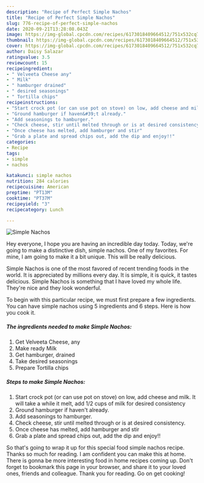 ```yaml
---
description: "Recipe of Perfect Simple Nachos"
title: "Recipe of Perfect Simple Nachos"
slug: 776-recipe-of-perfect-simple-nachos
date: 2020-09-21T13:28:08.043Z
image: https://img-global.cpcdn.com/recipes/6173018409664512/751x532cq70/simple-nachos-recipe-main-photo.jpg
thumbnail: https://img-global.cpcdn.com/recipes/6173018409664512/751x532cq70/simple-nachos-recipe-main-photo.jpg
cover: https://img-global.cpcdn.com/recipes/6173018409664512/751x532cq70/simple-nachos-recipe-main-photo.jpg
author: Daisy Salazar
ratingvalue: 3.5
reviewcount: 15
recipeingredient:
- " Velveeta Cheese any"
- " Milk"
- " hamburger drained"
- " desired seasonings"
- " Tortilla chips"
recipeinstructions:
- "Start crock pot (or can use pot on stove) on low, add cheese and milk. It will take a while it melt, add 1/2 cups of milk for desired consistency"
- "Ground hamburger if haven&#39;t already."
- "Add seasonings to hamburger."
- "Check cheese, stir until melted through or is at desired consistency."
- "Once cheese has melted, add hamburger and stir"
- "Grab a plate and spread chips out, add the dip and enjoy!!"
categories:
- Recipe
tags:
- simple
- nachos

katakunci: simple nachos 
nutrition: 284 calories
recipecuisine: American
preptime: "PT13M"
cooktime: "PT37M"
recipeyield: "3"
recipecategory: Lunch

---
```



![Simple Nachos](https://img-global.cpcdn.com/recipes/6173018409664512/751x532cq70/simple-nachos-recipe-main-photo.jpg)

Hey everyone, I hope you are having an incredible day today. Today, we're going to make a distinctive dish, simple nachos. One of my favorites. For mine, I am going to make it a bit unique. This will be really delicious.

Simple Nachos is one of the most favored of recent trending foods in the world. It is appreciated by millions every day. It is simple, it is quick, it tastes delicious. Simple Nachos is something that I have loved my whole life. They're nice and they look wonderful.




To begin with this particular recipe, we must first prepare a few ingredients. You can have simple nachos using 5 ingredients and 6 steps. Here is how you cook it.

<!--inarticleads1-->

##### The ingredients needed to make Simple Nachos:

1. Get  Velveeta Cheese, any
1. Make ready  Milk
1. Get  hamburger, drained
1. Take  desired seasonings
1. Prepare  Tortilla chips




<!--inarticleads2-->

##### Steps to make Simple Nachos:

1. Start crock pot (or can use pot on stove) on low, add cheese and milk. It will take a while it melt, add 1/2 cups of milk for desired consistency
1. Ground hamburger if haven&#39;t already.
1. Add seasonings to hamburger.
1. Check cheese, stir until melted through or is at desired consistency.
1. Once cheese has melted, add hamburger and stir
1. Grab a plate and spread chips out, add the dip and enjoy!!




So that's going to wrap it up for this special food simple nachos recipe. Thanks so much for reading. I am confident you can make this at home. There is gonna be more interesting food in home recipes coming up. Don't forget to bookmark this page in your browser, and share it to your loved ones, friends and colleague. Thank you for reading. Go on get cooking!
